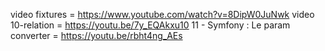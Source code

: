 video fixtures = https://www.youtube.com/watch?v=8DipW0JuNwk
video 10-relation = https://youtu.be/7y_EQAkxu10
11 - Symfony : Le param converter = https://youtu.be/rbht4ng_AEs